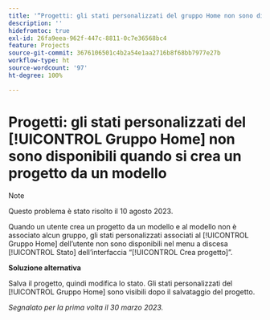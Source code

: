 ```yaml
---
title: '“Progetti: gli stati personalizzati del gruppo Home non sono disponibili quando si crea un progetto da un modello”'
description: ''
hidefromtoc: true
exl-id: 26fa9eea-962f-447c-8811-0c7e36568bc4
feature: Projects
source-git-commit: 3676106501c4b2a54e1aa2716b8f68bb7977e27b
workflow-type: ht
source-wordcount: '97'
ht-degree: 100%

---
```


# Progetti: gli stati personalizzati del [!UICONTROL Gruppo Home] non sono disponibili quando si crea un progetto da un modello

>[!NOTE]
>
>Questo problema è stato risolto il 10 agosto 2023.

Quando un utente crea un progetto da un modello e al modello non è associato alcun gruppo, gli stati personalizzati associati al [!UICONTROL Gruppo Home] dell’utente non sono disponibili nel menu a discesa [!UICONTROL Stato] dell’interfaccia “[!UICONTROL Crea progetto]”.

**Soluzione alternativa**

Salva il progetto, quindi modifica lo stato. Gli stati personalizzati del [!UICONTROL Gruppo Home] sono visibili dopo il salvataggio del progetto.

_Segnalato per la prima volta il 30 marzo 2023._
